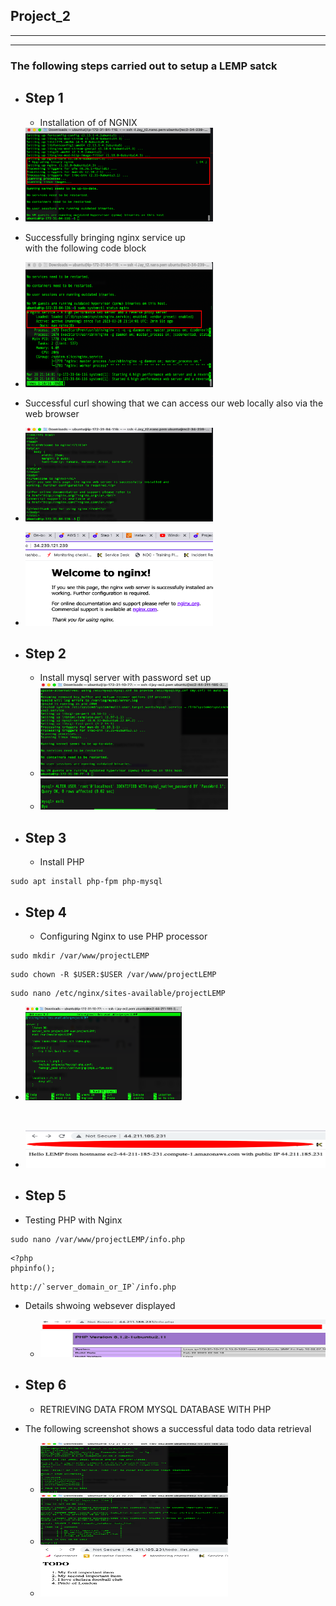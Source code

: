 ## Project_2

---
---
### The following steps carried out to setup a LEMP satck

* ## Step 1
    * Installation of of NGNIX
* <img src="./images/Nginx_installed.png" width="300" height="150">

* Successfully bringing nginx service up <br> with the following code block
*   <img src="./images/Nginx_Status_up.png" width="300" height="200">
* Successful curl showing that we can access our web locally also via the web browser
*   <img src="./images/Successful_curl.png" width="300" height="150"> <br>
*   <img src="./images/Nginx_onwebrowser.png" width="300" height="150">
* ## Step 2
    * Install mysql server with password set up
    *   <img src="./images/Mysql_installed.png" width="300" height="150">
    *   <img src="./images/password_setup.png" width="300" height="50">
* ## Step 3
    * Install PHP
<html>
    <head>
    
    sudo apt install php-fpm php-mysql
</html>

* ## Step 4
    * Configuring Nginx to use PHP processor

<html>
    <head>
    
    sudo mkdir /var/www/projectLEMP
</html>
<html>
    <head>
    
    sudo chown -R $USER:$USER /var/www/projectLEMP
</html>
<html>
    <head>
    
    sudo nano /etc/nginx/sites-available/projectLEMP
</html>

*   <img src="./images/LEMP_config.png" width="250" height="150"> 
<br>

*   <img src="./images/Webrowser_test.png" width="800" height="60">

* ## Step 5
* Testing PHP with Nginx

<html>
    <head>
    
    sudo nano /var/www/projectLEMP/info.php

</html>
<html>
    <head>
    
    <?php
    phpinfo();
</html>
<html>
    <head>
    
    http://`server_domain_or_IP`/info.php

</html>
 
 * Details shwoing websever displayed

    *   <img src="./images/Php_site_rendered.png" width="800" height="60">

* ## Step 6

    * RETRIEVING DATA FROM MYSQL DATABASE WITH PHP

* The following screenshot shows a successful data todo data retrieval
    *   <img src="./images/Show_DB.png" width="300" height="80">

    *   <img src="./images/Insert_retrieve_DB.png" width="300" height="80">

    *   <img src="./images/Todo_list.png" width="300" height="80">